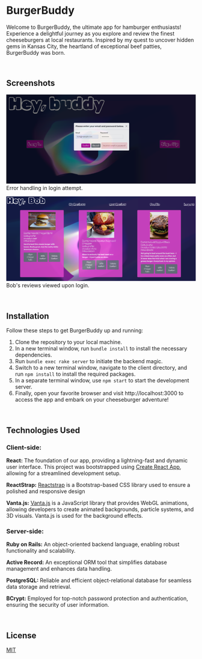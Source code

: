 # BurgerBuddy

Welcome to BurgerBuddy, the ultimate app for hamburger enthusiasts! Experience a delightful journey as you explore and review the finest cheeseburgers at local restaurants. Inspired by my quest to uncover hidden gems in Kansas City, the heartland of exceptional beef patties, BurgerBuddy was born.

&nbsp;


## Screenshots

![a screenshot](./assets/burgerbuddy_screenshot.png)
Error handling in login attempt.

![a screenshot](./assets/burgerbuddy_screenshot2.png)
Bob's reviews viewed upon login.

&nbsp;

## Installation

Follow these steps to get BurgerBuddy up and running:

1. Clone the repository to your local machine.
2. In a new terminal window, run `bundle install` to install the necessary dependencies.
3. Run `bundle exec rake server` to initiate the backend magic.
4. Switch to a new terminal window, navigate to the client directory, and run `npm install` to install the required packages.
5. In a separate terminal window, use `npm start` to start the development server.
6. Finally, open your favorite browser and visit http://localhost:3000 to access the app and embark on your cheeseburger adventure!

&nbsp;

## Technologies Used 
### Client-side:

**React:** The foundation of our app, providing a lightning-fast and dynamic user interface. This project was bootstrapped using [Create React App](https://github.com/facebook/create-react-app), allowing for a streamlined development setup.

**ReactStrap:** [Reactstrap](https://github.com/reactstrap/reactstrap) is a Bootstrap-based CSS library used to ensure a polished and responsive design


**Vanta.js:** [Vanta.js](https://github.com/tengbao/vanta) is a JavaScript library that provides WebGL animations, allowing developers to create animated backgrounds, particle systems, and 3D visuals. Vanta.js is used for the background effects.

### Server-side:

**Ruby on Rails:** An object-oriented backend language, enabling robust functionality and scalability.

**Active Record:** An exceptional ORM tool that simplifies database management and enhances data handling.

**PostgreSQL:** Reliable and efficient object-relational database for seamless data storage and retrieval.

**BCrypt:** Employed for top-notch password protection and authentication, ensuring the security of user information.

&nbsp;

## License

[MIT](https://choosealicense.com/licenses/mit/)